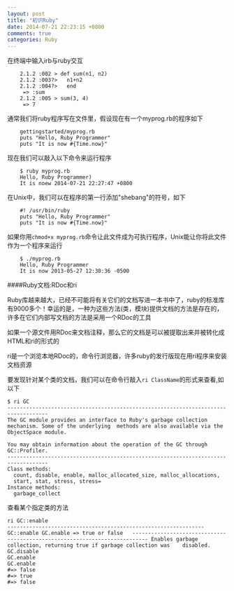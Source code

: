```yaml
---
layout: post
title: "初识Ruby"
date: 2014-07-21 22:23:15 +0800
comments: true
categories: Ruby
---
```

在终端中输入irb与ruby交互

		2.1.2 :002 > def sum(n1, n2)
		2.1.2 :003?>   n1+n2
		2.1.2 :004?>   end
		 => :sum
		2.1.2 :005 > sum(3, 4)
		 => 7
通常我们将ruby程序写在文件里，假设现在有一个myprog.rb的程序如下

		gettingstarted/myprog.rb		puts "Hello, Ruby Programmer" 		puts "It is now #{Time.now}"
现在我们可以敲入以下命令来运行程序

		$ ruby myprog.rb		Hello, Ruby Programmer)		It is noew 2014-07-21 22:27:47 +0800
在Unix中，我们可以在程序的第一行添加"shebang"的符号，如下

		#! /usr/bin/ruby
		puts "Hello, Ruby Programmer" 
		puts "It is now #{Time.now}"
如果你用`chmod+x myprog.rb`命令让此文件成为可执行程序，Unix能让你将此文件作为一个程序来运行

		$ ./myprog.rb		Hello, Ruby Programmer		It is now 2013-05-27 12:30:36 -0500####Ruby文档:RDoc和ri
Ruby库越来越大，已经不可能将有关它们的文档写进一本书中了，ruby的标准库有9000多个！幸运的是，一种为这些方法(类，模块)提供文档的方法是存在的，许多在它们内部写文档的方法是采用一个RDoc的工具
如果一个源文件用RDoc来文档注释，那么它的文档是可以被提取出来并被转化成HTML和ri的形式的
ri是一个浏览本地RDoc的，命令行浏览器，许多ruby的发行版现在用ri程序来安装文档资源
要发现针对某个类的文档，我们可以在命令行敲入`ri ClassName`的形式来查看,如以下
	$ ri GC
	----------------------------------------------------------------------------------- 
	The GC module provides an interface to Ruby's garbage collection mechanism. Some of the underlying 	methods are also available via the ObjectSpace module.           You may obtain information about the operation of the GC through GC::Profiler.    -----------------------------------------------------------------------------------    Class methods:      count, disable, enable, malloc_allocated_size, malloc_allocations,      start, stat, stress, stress=    Instance methods:      garbage_collect
查看某个指定类的方法
	ri GC::enable
	--------------------------------------------------------------- GC::enable GC.enable => true or false 	--------------------------------------------------------------------------- Enables garbage collection, returning true if garbage collection was 	disabled.	GC.disable	GC.enable	GC.enable	#=> false	#=> true	#=> false	
